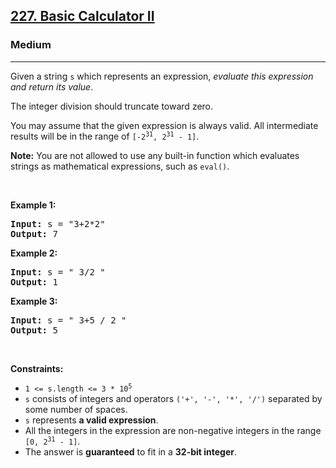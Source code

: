 <h2><a href="https://leetcode.com/problems/basic-calculator-ii/">227. Basic Calculator II</a></h2><h3>Medium</h3><hr><div style="user-select: auto;"><p style="user-select: auto;">Given a string <code style="user-select: auto;">s</code> which represents an expression, <em style="user-select: auto;">evaluate this expression and return its value</em>.&nbsp;</p>

<p style="user-select: auto;">The integer division should truncate toward zero.</p>

<p style="user-select: auto;">You may assume that the given expression is always valid. All intermediate results will be in the range of <code style="user-select: auto;">[-2<sup style="user-select: auto;">31</sup>, 2<sup style="user-select: auto;">31</sup> - 1]</code>.</p>

<p style="user-select: auto;"><strong style="user-select: auto;">Note:</strong> You are not allowed to use any built-in function which evaluates strings as mathematical expressions, such as <code style="user-select: auto;">eval()</code>.</p>

<p style="user-select: auto;">&nbsp;</p>
<p style="user-select: auto;"><strong class="example" style="user-select: auto;">Example 1:</strong></p>
<pre style="user-select: auto;"><strong style="user-select: auto;">Input:</strong> s = "3+2*2"
<strong style="user-select: auto;">Output:</strong> 7
</pre><p style="user-select: auto;"><strong class="example" style="user-select: auto;">Example 2:</strong></p>
<pre style="user-select: auto;"><strong style="user-select: auto;">Input:</strong> s = " 3/2 "
<strong style="user-select: auto;">Output:</strong> 1
</pre><p style="user-select: auto;"><strong class="example" style="user-select: auto;">Example 3:</strong></p>
<pre style="user-select: auto;"><strong style="user-select: auto;">Input:</strong> s = " 3+5 / 2 "
<strong style="user-select: auto;">Output:</strong> 5
</pre>
<p style="user-select: auto;">&nbsp;</p>
<p style="user-select: auto;"><strong style="user-select: auto;">Constraints:</strong></p>

<ul style="user-select: auto;">
	<li style="user-select: auto;"><code style="user-select: auto;">1 &lt;= s.length &lt;= 3 * 10<sup style="user-select: auto;">5</sup></code></li>
	<li style="user-select: auto;"><code style="user-select: auto;">s</code> consists of integers and operators <code style="user-select: auto;">('+', '-', '*', '/')</code> separated by some number of spaces.</li>
	<li style="user-select: auto;"><code style="user-select: auto;">s</code> represents <strong style="user-select: auto;">a valid expression</strong>.</li>
	<li style="user-select: auto;">All the integers in the expression are non-negative integers in the range <code style="user-select: auto;">[0, 2<sup style="user-select: auto;">31</sup> - 1]</code>.</li>
	<li style="user-select: auto;">The answer is <strong style="user-select: auto;">guaranteed</strong> to fit in a <strong style="user-select: auto;">32-bit integer</strong>.</li>
</ul>
</div>